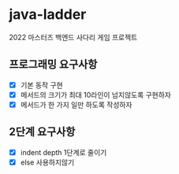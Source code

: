 # java-ladder
2022 마스터즈 백엔드 사다리 게임 프로젝트

## 프로그래밍 요구사항
- [x] 기본 동작 구현
- [x] 메서드의 크기가 최대 10라인이 넘지않도록 구현하자
- [x] 메서드가 한 가지 일만 하도록 작성하자

## 2단계 요구사항
- [x] indent depth 1단계로 줄이기
- [x] else 사용하지않기